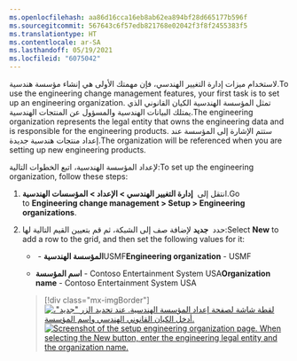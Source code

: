 ```yaml
---
ms.openlocfilehash: aa86d16cca16eb8ab62ea894bf28d665177b596f
ms.sourcegitcommit: 567643c6f57edb821768e02042f3f8f2455383f5
ms.translationtype: HT
ms.contentlocale: ar-SA
ms.lasthandoff: 05/19/2021
ms.locfileid: "6075042"
---
```

<span data-ttu-id="e8169-101">لاستخدام ميزات إدارة التغيير الهندسي، فإن مهمتك الأولى هي إنشاء مؤسسة هندسية.</span><span class="sxs-lookup"><span data-stu-id="e8169-101">To use the engineering change management features, your first task is to set up an engineering organization.</span></span> <span data-ttu-id="e8169-102">تمثل المؤسسة الهندسية الكيان القانوني الذي يمتلك البيانات الهندسية والمسؤول عن المنتجات الهندسية.</span><span class="sxs-lookup"><span data-stu-id="e8169-102">The engineering organization represents the legal entity that owns the engineering data and is responsible for the engineering products.</span></span> <span data-ttu-id="e8169-103">ستتم الإشارة إلى المؤسسة عند إعداد منتجات هندسية جديدة.</span><span class="sxs-lookup"><span data-stu-id="e8169-103">The organization will be referenced when you are setting up new engineering products.</span></span>

<span data-ttu-id="e8169-104">لإعداد المؤسسة الهندسية، اتبع الخطوات التالية:</span><span class="sxs-lookup"><span data-stu-id="e8169-104">To set up the engineering organization, follow these steps:</span></span>

1. <span data-ttu-id="e8169-105">انتقل إلى  **إدارة التغيير الهندسي > الإعداد > المؤسسات الهندسية**.</span><span class="sxs-lookup"><span data-stu-id="e8169-105">Go to **Engineering change management > Setup > Engineering organizations**.</span></span>

1. <span data-ttu-id="e8169-106">حدد  **جديد** لإضافة صف إلى الشبكة، ثم قم بتعيين القيم التالية لها:</span><span class="sxs-lookup"><span data-stu-id="e8169-106">Select **New** to add a row to the grid, and then set the following values for it:</span></span>

    - <span data-ttu-id="e8169-107">**المؤسسة الهندسية** - ‏USMF</span><span class="sxs-lookup"><span data-stu-id="e8169-107">**Engineering organization** - USMF</span></span>

    - <span data-ttu-id="e8169-108">**اسم المؤسسة** - Contoso Entertainment System USA</span><span class="sxs-lookup"><span data-stu-id="e8169-108">**Organization name** - Contoso Entertainment System USA</span></span>

    > [!div class="mx-imgBorder"]
    > <span data-ttu-id="e8169-109">[![لقطة شاشة لصفحة إعداد المؤسسة الهندسية. عند تحديد الزر "جديد"، أدخل الكيان القانوني الهندسي واسم المؤسسة.](../media/engineering-organizations.png)](../media/engineering-organizations.png#lightbox)</span><span class="sxs-lookup"><span data-stu-id="e8169-109">[![Screenshot of the setup engineering organization page. When selecting the New button, enter the engineering legal entity and the organization name.](../media/engineering-organizations.png)](../media/engineering-organizations.png#lightbox)</span></span>
